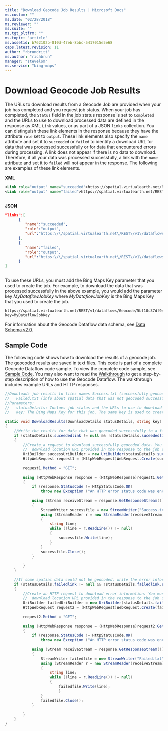 ```yaml
---
title: "Download Geocode Job Results | Microsoft Docs"
ms.custom: ""
ms.date: "02/28/2018"
ms.reviewer: ""
ms.suite: ""
ms.tgt_pltfrm: ""
ms.topic: "article"
ms.assetid: b762102b-810d-47eb-8bbc-5417015e5e68
caps.latest.revision: 11
author: "rbrundritt"
ms.author: "richbrun"
manager: "stevelom"
ms.service: "bing-maps"
---
```

# Download Geocode Job Results
The URLs to download results from a Geocode Job are provided when your job has completed and you request job status. When your job has completed, the `Status` field in the job status response is set to `Completed` and the URLs to use to download processed data are defined in the response as XML `Link` values, or as part of a JSON `links` collection. You can distinguish these link elements in the response because they have the attribute `role` set to `output`. These link elements also specify the `name` attribute and set it to `succeeded` or `failed` to identify a download URL for data that was processed successfully or for data that encountered errors during processing. A link does not appear if there is no data to download. Therefore, if all your data was processed successfully, a link with the `name` attribute and set it to `failed` will not appear in the response. The following are examples of these link elements.  
  
 **XML**  
  
```xml
<Link role="output" name="succeeded">https://spatial.virtualearth.net/REST/v1/dataflows/Geocode/5bf10c37df944083b1879fbb0556e67e/output/succeeded</Link>  
<Link role="output" name="failed">https://spatial.virtualearth.net/REST/v1/dataflows/Geocode/5bf10c37df944083b1879fbb0556e67e/output/failed</Link>  
  
```  
  
 **JSON**  
  
```json
"links":[  
      {  
         "name":"succeeded",  
         "role":"output",  
         "url":"https:\/\/spatial.virtualearth.net\/REST\/v1\/dataflows\/Geocode\/5bf10c37df944083b1879fbb0556e67e\/output\/succeeded"  
      },  
      {  
         "name":"failed",  
         "role":"output",  
         "url":"https:\/\/spatial.virtualearth.net\/REST\/v1\/dataflows\/Geocode\/5bf10c37df944083b1879fbb0556e67e\/output\/failed"  
      }  
]  
  
```  
  
 To use these URLs, you must add the Bing Maps Key parameter that you used to create the job. For example, to download the data that was processed successfully in the above example, you would add the parameter key *MyDataflowJobKey* where *MyDataflowJobKey* is the Bing Maps Key that you used to create the job.  
  
```url
https://spatial.virtualearth.net/REST/v1/dataflows/Geocode/5bf10c37df944083b1879fbb0556e67e/output/succeeded?key=MyDataflowJobKey  
```  
  
 For information about the Geocode Dataflow data schema, see [Data Schema  v2.0](../geocode-dataflow-api/geocode-dataflow-data-schema-version-2-0.md).  
  
## Sample Code  
 The following code shows how to download the results of a geocode job. The geocoded results are saved in text files. This code is part of a complete Geocode Dataflow code sample. To view the complete code sample, see [Sample Code](../geocode-dataflow-api/geocode-dataflow-sample-code.md). You may also want to read the [Walkthrough](../geocode-dataflow-api/geocode-dataflow-walkthrough.md) to get a step-by-step description of how to use the Geocode Dataflow. The walkthrough includes example URLs and HTTP responses.  
  
```csharp
//Downloads job results to files names Success.txt (successfully geocoded results) and   
//   Failed.txt (info about spatial data that was not geocoded successfully).  
//Parameters:   
//   statusDetails: Inclues job status and the URLs to use to download all geocoded results.  
//   key: The Bing Maps Key for this job. The same key is used to create the job and get job status.     
  
static void DownloadResults(DownloadDetails statusDetails, string key)  
{  
    //Write the results for data that was geocoded successfully to a file named Success.xml  
    if (statusDetails.suceededlink != null && !statusDetails.suceededlink.Equals(String.Empty))  
    {  
        //Create a request to download successfully geocoded data. You must add the Bing Maps Key to the   
        //  download location URL provided in the response to the job status request.  
        UriBuilder successUriBuilder = new UriBuilder(statusDetails.suceededlink + @"?key=" + key);  
        HttpWebRequest request1 = (HttpWebRequest)WebRequest.Create(successUriBuilder.Uri);  
  
        request1.Method = "GET";  
  
        using (HttpWebResponse response = (HttpWebResponse)request1.GetResponse())  
        {  
            if (response.StatusCode != HttpStatusCode.OK)  
                throw new Exception ("An HTTP error status code was encountered when downloading results.");  
  
            using (Stream receiveStream = response.GetResponseStream())  
            {  
                StreamWriter successfile = new StreamWriter("Success.txt");  
                using (StreamReader r = new StreamReader(receiveStream))  
                {  
                    string line;  
                    while ((line = r.ReadLine()) != null)  
                    {  
                        successfile.Write(line);  
                    }  
                }  
                successfile.Close();  
            }  
  
        }  
    }  
  
    //If some spatial data could not be geocoded, write the error information to a file called Failed.xml  
    if (statusDetails.failedlink != null && !statusDetails.failedlink.Equals(String.Empty))  
    {  
        //Create an HTTP request to download error information. You must add the Bing Maps Key to the   
        //  download location URL provided in the response to the job status request.  
        UriBuilder failedUriBuilder = new UriBuilder(statusDetails.failedlink + @"?key=" + key);  
        HttpWebRequest request2 = (HttpWebRequest)WebRequest.Create(failedUriBuilder.Uri);  
  
        request2.Method = "GET";  
  
        using (HttpWebResponse response = (HttpWebResponse)request2.GetResponse())  
        {  
            if (response.StatusCode != HttpStatusCode.OK)  
                throw new Exception ("An HTTP error status code was encountered when downloading results.");  
  
            using (Stream receiveStream = response.GetResponseStream())  
            {  
                StreamWriter failedfile = new StreamWriter("Failed.txt");  
                using (StreamReader r = new StreamReader(receiveStream))  
                {  
                    string line;  
                    while ((line = r.ReadLine()) != null)  
                    {  
                        failedfile.Write(line);  
                        }  
                }  
                failedfile.Close();  
            }  
  
        }  
    }  
}  
  
```